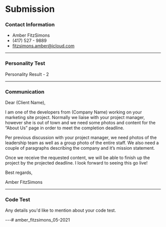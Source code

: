 # Submission

### Contact Information
- Amber FitzSimons
- (417) 527 - 9889
- fitzsimons.amber@icloud.com

---

### Personality Test

Personality Result - 2

---

### Communication

Dear (Client Name),

I am one of the developers from (Company Name) working on your marketing site project. Normally we liaise with your project manager, however she is out of town and we need some photos and content for the “About Us” page in order to meet the completion deadline.

Per previous discussion with your project manager, we need photos of the leadership team as well as a group photo of the entire staff.  We also need a couple of paragraphs describing the company and it’s mission statement. 

Once we receive the requested content, we will be able to finish up the project by the projected deadline. I look forward to seeing this go live!

Best regards,

Amber FitzSimons

---

### Code Test

Any details you'd like to mention about your code test.

---# amber_fitzsimons_05-2021
